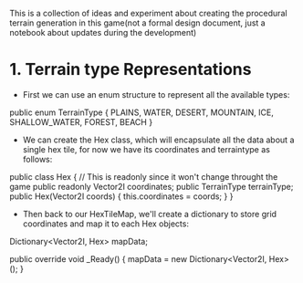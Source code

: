 This is a collection of ideas and experiment about creating the procedural terrain generation in this game(not a formal design document, just a notebook about updates during the development)

# 1. Terrain type Representations
- First we can use an enum structure to represent all the available types:

public enum TerrainType { PLAINS, WATER, DESERT, MOUNTAIN, ICE, SHALLOW_WATER, FOREST, BEACH }

- We can create the Hex class, which will encapsulate all the data about a single hex tile, for now we have its coordinates and terraintype as follows:

public class Hex
{
    // This is readonly since it won't change throught the game 
    public readonly Vector2I coordinates; 
    public TerrainType terrainType;
    public Hex(Vector2I coords)
    {
        this.coordinates = coords;
    }
}

- Then back to our HexTileMap, we'll create a dictionary to store grid coordinates and map it to each Hex objects:

Dictionary<Vector2I, Hex> mapData;

public override void _Ready()
{
    mapData = new Dictionary<Vector2I, Hex>();
}


